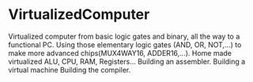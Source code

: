 # VirtualizedComputer
Virtualized computer from basic logic gates and binary, all the way to a functional PC.
Using those elementary logic gates (AND, OR, NOT,...) to make more advanced chips(MUX4WAY16, ADDER16,...).
Home made virtualized ALU, CPU, RAM, Registers...
Building an assembler.
Building a virtual machine
Building the compiler.

